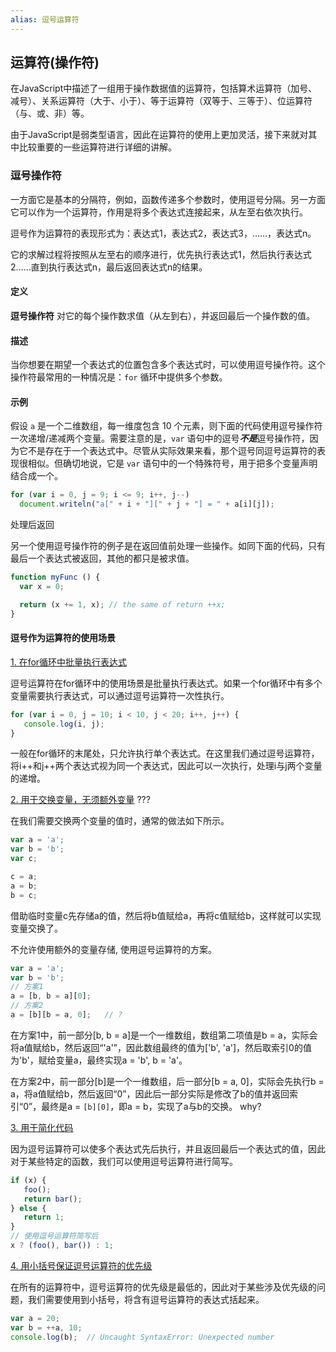 ```yaml
---
alias: 逗号运算符
---
```




## 运算符(操作符)

在JavaScript中描述了一组用于操作数据值的运算符，包括算术运算符（加号、减号）、关系运算符（大于、小于）、等于运算符（双等于、三等于）、位运算符（与、或、非）等。

由于JavaScript是弱类型语言，因此在运算符的使用上更加灵活，接下来就对其中比较重要的一些运算符进行详细的讲解。

### 逗号操作符

一方面它是基本的分隔符，例如，函数传递多个参数时，使用逗号分隔。另一方面它可以作为一个运算符，作用是将多个表达式连接起来，从左至右依次执行。

逗号作为运算符的表现形式为：表达式1，表达式2，表达式3，……，表达式n。

它的求解过程将按照从左至右的顺序进行，优先执行表达式1，然后执行表达式2……直到执行表达式n，最后返回表达式n的结果。

#### 定义

**逗号操作符** 对它的每个操作数求值（从左到右），并返回最后一个操作数的值。

#### 描述

当你想要在期望一个表达式的位置包含多个表达式时，可以使用逗号操作符。这个操作符最常用的一种情况是：`for` 循环中提供多个参数。

#### 示例

假设 `a` 是一个二维数组，每一维度包含 10 个元素，则下面的代码使用逗号操作符一次递增/递减两个变量。需要注意的是，`var` 语句中的逗号***不是***逗号操作符，因为它不是存在于一个表达式中。尽管从实际效果来看，那个逗号同逗号运算符的表现很相似。但确切地说，它是 `var` 语句中的一个特殊符号，用于把多个变量声明结合成一个。

```javascript
for (var i = 0, j = 9; i <= 9; i++, j--)
  document.writeln("a[" + i + "][" + j + "] = " + a[i][j]);
```



处理后返回

另一个使用逗号操作符的例子是在返回值前处理一些操作。如同下面的代码，只有最后一个表达式被返回，其他的都只是被求值。

```javascript
function myFunc () {
  var x = 0;

  return (x += 1, x); // the same of return ++x;
}
```



#### 逗号作为运算符的使用场景

<u>1. 在for循环中批量执行表达式</u>

逗号运算符在for循环中的使用场景是批量执行表达式。如果一个for循环中有多个变量需要执行表达式，可以通过逗号运算符一次性执行。

```js
for (var i = 0, j = 10; i < 10, j < 20; i++, j++) {
   console.log(i, j); 
}
```

一般在for循环的末尾处，只允许执行单个表达式。在这里我们通过逗号运算符，将i++和j++两个表达式视为同一个表达式，因此可以一次执行，处理i与j两个变量的递增。



<u>2. 用于交换变量，无须额外变量</u>  ???

在我们需要交换两个变量的值时，通常的做法如下所示。

```js
var a = 'a';
var b = 'b';
var c;

c = a;
a = b;
b = c;
```

借助临时变量c先存储a的值，然后将b值赋给a，再将c值赋给b，这样就可以实现变量交换了。

不允许使用额外的变量存储, 使用逗号运算符的方案。
```js
var a = 'a';
var b = 'b';
// 方案1
a = [b, b = a][0];
// 方案2
a = [b][b = a, 0];   // ?
```

在方案1中，前一部分[b, b = a]是一个一维数组，数组第二项值是b = a，实际会将a值赋给b，然后返回“'a'”，因此数组最终的值为['b', 'a']，然后取索引0的值为'b'，赋给变量a，最终实现a = 'b', b = 'a'。

在方案2中，前一部分[b]是一个一维数组，后一部分[b = a, 0]，实际会先执行b = a，将a值赋给b，然后返回“0”，因此后一部分实际是修改了b的值并返回索引“0”，最终是a = `[b][0]`，即a = b，实现了a与b的交换。 why?



<u>3. 用于简化代码</u>

因为逗号运算符可以使多个表达式先后执行，并且返回最后一个表达式的值，因此对于某些特定的函数，我们可以使用逗号运算符进行简写。

```js
if (x) {
   foo();
   return bar();
} else {
   return 1;
}
// 使用逗号运算符简写后
x ? (foo(), bar()) : 1;
```



<u>4. 用小括号保证逗号运算符的优先级</u>

在所有的运算符中，逗号运算符的优先级是最低的，因此对于某些涉及优先级的问题，我们需要使用到小括号，将含有逗号运算符的表达式括起来。

```js
var a = 20;
var b = ++a, 10;
console.log(b);  // Uncaught SyntaxError: Unexpected number
```

